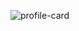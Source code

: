 ![profile-card](https://github.com/Prachi1Modak/WebD/assets/123183519/8d8d06ac-45bd-4438-9404-e2522fbdd7d4)
